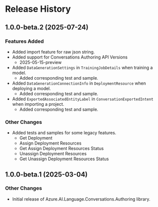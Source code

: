 # Release History

## 1.0.0-beta.2 (2025-07-24)

### Features Added

- Added import feature for raw json string.
- Added support for Conversations Authoring API Versions
  - 2025-05-15-preview
- Added `DataGenerationSettings` in `TrainingJobDetails` when training a model.
  - Added corresponding test and sample.
- Added `DataGenerationConnectionInfo` in `DeploymentResource` when deploying a model.
  - Added corresponding test and sample.
- Added `ExportedAssociatedEntityLabel` in `ConversationExportedIntent` when importing a project.
  - Added corresponding test and sample.

### Other Changes

- Added tests and samples for some legacy features.
  - Get Deployment
  - Assign Deployment Resources
  - Get Assign Deployment Resources Status
  - Unassign Deployment Resources
  - Get Unassign Deployment Resources Status

## 1.0.0-beta.1 (2025-03-04)

### Other Changes

- Initial release of Azure.AI.Language.Conversations.Authoring library.
